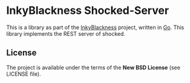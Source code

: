 # InkyBlackness Shocked-Server

This is a library as part of the [InkyBlackness](https://inkyblackness.github.io) project, written in [Go](http://golang.org/). This library implements the REST server of shocked.

## License

The project is available under the terms of the **New BSD License** (see LICENSE file).
